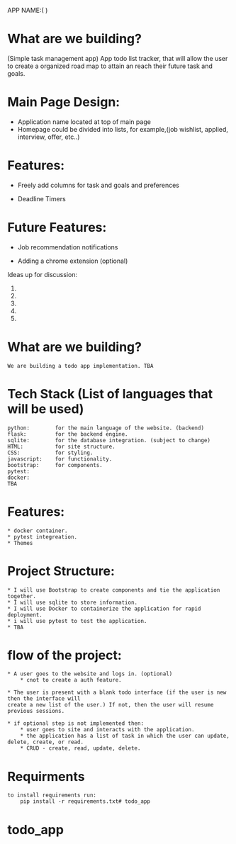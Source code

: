 <!-- # Job Related to do list app -->

APP NAME:(  )


# What are we building?
(Simple task management app)
App todo list tracker, that will allow the user to create a organized
road map to attain an reach their future task and goals.




# Main Page Design:

* Application name located at top of main page
* Homepage could be divided into lists, for example,(job wishlist, applied, interview, offer, etc..)




# Features:

* Freely add columns for task and goals and preferences 

* Deadline Timers






# Future Features:

* Job recommendation notifications

* Adding a chrome extension (optional)





Ideas up for discussion:

1)
2)
3)
4)
5)

# What are we building?

    We are building a todo app implementation. TBA


# Tech Stack (List of languages that will be used)

    python:        for the main language of the website. (backend)
    flask:         for the backend engine.
    sqlite:        for the database integration. (subject to change)
    HTML:          for site structure.
    CSS:           for styling.
    javascript:    for functionality.
    bootstrap:     for components.
    pytest:        
    docker:
    TBA

# Features:

    * docker container.
    * pytest integreation.
    * Themes




# Project Structure:

    * I will use Bootstrap to create components and tie the application together.
    * I will use sqlite to store information.
    * I will use Docker to containerize the application for rapid deployment.
    * i will use pytest to test the application.
    * TBA


# flow of the project:

    * A user goes to the website and logs in. (optional)
        * cnot to create a auth feature.

    * The user is present with a blank todo interface (if the user is new then the interface will
    create a new list of the user.) If not, then the user will resume previous sessions.

    * if optional step is not implemented then:
        * user goes to site and interacts with the application.
        * the application has a list of task in which the user can update, delete, create, or read.
        * CRUD - create, read, update, delete.



# Requirments
    to install requirements run:
        pip install -r requirements.txt# todo_app
# todo_app
